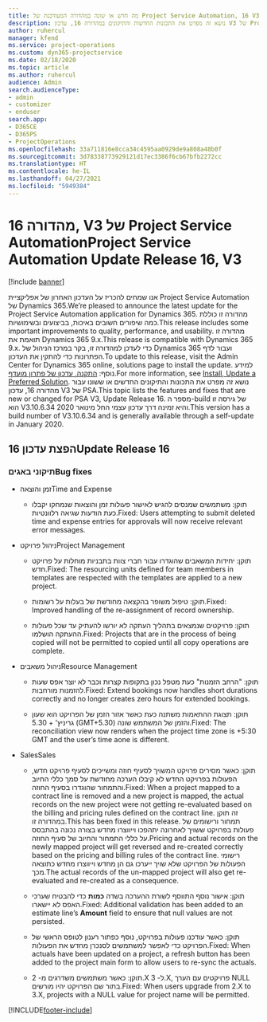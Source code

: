 ```yaml
---
title: מה חדש או שונה במהדורה המעודכנת של Project Service Automation, 16 V3
description: נושא זה מפרט את התכונות החדשות והתיקונים במהדורה 16, עדכון V3 של Project Service Automation.
author: ruhercul
manager: kfend
ms.service: project-operations
ms.custom: dyn365-projectservice
ms.date: 02/18/2020
ms.topic: article
ms.author: ruhercul
audience: Admin
search.audienceType:
- admin
- customizer
- enduser
search.app:
- D365CE
- D365PS
- ProjectOperations
ms.openlocfilehash: 33a711816e8cca34c4595aa0929de9a808a48b0f
ms.sourcegitcommit: 3d78338773929121d17ec3386f6cb67bfb2272cc
ms.translationtype: HT
ms.contentlocale: he-IL
ms.lasthandoff: 04/27/2021
ms.locfileid: "5949384"
---
```

# <a name="project-service-automation-update-release-16-v3"></a><span data-ttu-id="b05cf-103">מהדורה 16, V3 של Project Service Automation</span><span class="sxs-lookup"><span data-stu-id="b05cf-103">Project Service Automation Update Release 16, V3</span></span>

[!include [banner](../includes/psa-now-project-operations.md)]

<span data-ttu-id="b05cf-104">אנו שמחים להכריז על העדכון האחרון של אפליקציית Project Service Automation של Dynamics 365.</span><span class="sxs-lookup"><span data-stu-id="b05cf-104">We’re pleased to announce the latest update for the Project Service Automation application for Dynamics 365.</span></span> <span data-ttu-id="b05cf-105">מהדורה זו כוללת כמה שיפורים חשובים באיכות, בביצועים ובשימושיות.</span><span class="sxs-lookup"><span data-stu-id="b05cf-105">This release includes some important improvements to quality, performance, and usability.</span></span>  <span data-ttu-id="b05cf-106">מהדורה זו תואמת את Dynamics 365 9.x.</span><span class="sxs-lookup"><span data-stu-id="b05cf-106">This release is compatible with Dynamics 365 9.x.</span></span> <span data-ttu-id="b05cf-107">כדי לעדכן למהדורה זו, בקר במרכז הניהול של Dynamics 365 ועבור לדף הפתרונות כדי להתקין את העדכון.</span><span class="sxs-lookup"><span data-stu-id="b05cf-107">To update to this release, visit the Admin Center for Dynamics 365 online, solutions page to install the update.</span></span> <span data-ttu-id="b05cf-108">למידע נוסף: [התקנה, עדכון של פתרון מועדף](/dynamics365/project-service/upgrade-psa-home-page).</span><span class="sxs-lookup"><span data-stu-id="b05cf-108">For more information, see [Install, Update a Preferred Solution](/dynamics365/project-service/upgrade-psa-home-page).</span></span>
<span data-ttu-id="b05cf-109">נושא זה מפרט את התכונות והתיקונים החדשים או ששונו עבור מהדורה 16, עדכון V3 של PSA.</span><span class="sxs-lookup"><span data-stu-id="b05cf-109">This topic lists the features and fixes that are new or changed for PSA V3, Update Release 16.</span></span> <span data-ttu-id="b05cf-110">מספר ה-build של גירסה זו הוא V3.10.6.34 והיא זמינה דרך עדכון עצמי החל מינואר 2020.</span><span class="sxs-lookup"><span data-stu-id="b05cf-110">This version has a build number of V3.10.6.34 and is generally available through a self-update in January 2020.</span></span>


## <a name="update-release-16"></a><span data-ttu-id="b05cf-111">הפצת עדכון 16</span><span class="sxs-lookup"><span data-stu-id="b05cf-111">Update Release 16</span></span>

### <a name="bug-fixes"></a><span data-ttu-id="b05cf-112">תיקוני באגים</span><span class="sxs-lookup"><span data-stu-id="b05cf-112">Bug fixes</span></span>

-   <span data-ttu-id="b05cf-113">זמן והוצאה</span><span class="sxs-lookup"><span data-stu-id="b05cf-113">Time and Expense</span></span>

    -   <span data-ttu-id="b05cf-114">תוקן: משתמשים שמנסים להגיש לאישור פעולות זמן והוצאות שנמחקו יקבלו כעת הודעות שגיאה רלוונטיות.</span><span class="sxs-lookup"><span data-stu-id="b05cf-114">Fixed: Users attempting to submit deleted time and expense entries for approvals will now receive relevant error messages.</span></span>

-   <span data-ttu-id="b05cf-115">ניהול פרויקט</span><span class="sxs-lookup"><span data-stu-id="b05cf-115">Project Management</span></span>

    -   <span data-ttu-id="b05cf-116">תוקן: יחידות המשאבים שהוגדרו עבור חברי צוות בתבניות מוחלות על פרויקט חדש.</span><span class="sxs-lookup"><span data-stu-id="b05cf-116">Fixed: The resourcing units defined for team members in templates are respected with the templates are applied to a new project.</span></span>

    -   <span data-ttu-id="b05cf-117">תוקן: טיפול משופר בהקצאה מחודשת של בעלות על רשומות.</span><span class="sxs-lookup"><span data-stu-id="b05cf-117">Fixed: Improved handling of the re-assignment of record ownership.</span></span>

    -   <span data-ttu-id="b05cf-118">תוקן: פרויקטים שנמצאים בתהליך העתקה לא יורשו להעתיק עד שכל פעולות ההעתקה הושלמו.</span><span class="sxs-lookup"><span data-stu-id="b05cf-118">Fixed: Projects that are in the process of being copied will not be permitted to copied until all copy operations are complete.</span></span>

-   <span data-ttu-id="b05cf-119">ניהול משאבים</span><span class="sxs-lookup"><span data-stu-id="b05cf-119">Resource Management</span></span>

    -   <span data-ttu-id="b05cf-120">תוקן: "הרחב הזמנות" כעת מטפל נכון בתקופות קצרות וכבר לא יוצר אפס שעות להזמנות מורחבות.</span><span class="sxs-lookup"><span data-stu-id="b05cf-120">Fixed: Extend bookings now handles short durations correctly and no longer creates zero hours for extended bookings.</span></span>

    -   <span data-ttu-id="b05cf-121">תוקן: תצוגת ההתאמות משתנה כעת כאשר אזור הזמן של הפרויקט הוא שעון גריניץ' + 5.30 (GMT+5.30) והזמן של המשתמש שונה.</span><span class="sxs-lookup"><span data-stu-id="b05cf-121">Fixed: The reconciliation view now renders when the project time zone is +5:30 GMT and the user’s time aone is different.</span></span>

-   <span data-ttu-id="b05cf-122">Sales</span><span class="sxs-lookup"><span data-stu-id="b05cf-122">Sales</span></span>

    -   <span data-ttu-id="b05cf-123">תוקן: כאשר מסירים פרויקט המשויך לסעיף חוזה ומשייכים לסעיף פרויקט חדש, הפעולות בפרויקט החדש לא קיבלו הערכה מחודשת על סמך כללי החיוב והתמחור שהוגדרו בסעיף החוזה.</span><span class="sxs-lookup"><span data-stu-id="b05cf-123">Fixed: When a project mapped to a contract line is removed and a new project is mapped, the actual records on the new project were not getting re-evaluated based on the billing and pricing rules defined on the contract line.</span></span> <span data-ttu-id="b05cf-124">זה תוקן במהדורה זו.</span><span class="sxs-lookup"><span data-stu-id="b05cf-124">This has been fixed in this release.</span></span> <span data-ttu-id="b05cf-125">תמחור ורישומים של פעולות בפרויקט ששויך לאחרונה יתהפכו וייווצרו מחדש בצורה נכונה בהתבסס על כללי התמחור והחיוב של סעיף החוזה.</span><span class="sxs-lookup"><span data-stu-id="b05cf-125">Pricing and actual records on the newly mapped project will get reversed and re-created correctly based on the pricing and billing rules of the contract line.</span></span> <span data-ttu-id="b05cf-126">רישומי הפעולות של הפרויקט שלא שויך ייערכו גם הן מחדש וייווצרו מחדש כתוצאה מכך.</span><span class="sxs-lookup"><span data-stu-id="b05cf-126">The actual records of the un-mapped project will also get re-evaluated and re-created as a consequence.</span></span>

    -   <span data-ttu-id="b05cf-127">תוקן: אישור נוסף התווסף לשורת ההערכה בשדה **כמות** כדי להבטיח שערכי האפס לא יישארו.</span><span class="sxs-lookup"><span data-stu-id="b05cf-127">Fixed: Additional validation has been added to an estimate line’s **Amount** field to ensure that null values are not persisted.</span></span>

    -   <span data-ttu-id="b05cf-128">תוקן: כאשר עודכנו פעולות בפרויקט, נוסף כפתור רענון לטופס הראשי של הפרויקט כדי לאפשר למשתמשים לסנכרן מחדש את הפעולות.</span><span class="sxs-lookup"><span data-stu-id="b05cf-128">Fixed: When actuals have been updated on a project, a refresh button has been added to the project main form to allow users to re-sync the actuals.</span></span>

    -   <span data-ttu-id="b05cf-129">תוקן: כאשר משתמשים משדרגים מ- 2.X ל- 3.X, פרויקטים עם הערך NULL בתור שם הפרויקט יהיו מורשים.</span><span class="sxs-lookup"><span data-stu-id="b05cf-129">Fixed: When users upgrade from 2.X to 3.X, projects with a NULL value for project name will be permitted.</span></span>



[!INCLUDE[footer-include](../includes/footer-banner.md)]